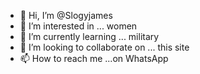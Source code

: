 - 👋 Hi, I’m @Slogyjames
- 👀 I’m interested in ... women
- 🌱 I’m currently learning ... military
- 💞️ I’m looking to collaborate on ... this site
- 📫 How to reach me ...on WhatsApp

<!---
Slogyjames/Slogyjames is a ✨ special ✨ repository because its `README.md` (this file) appears on your GitHub profile.
You can click the Preview link to take a look at your changes.
--->

